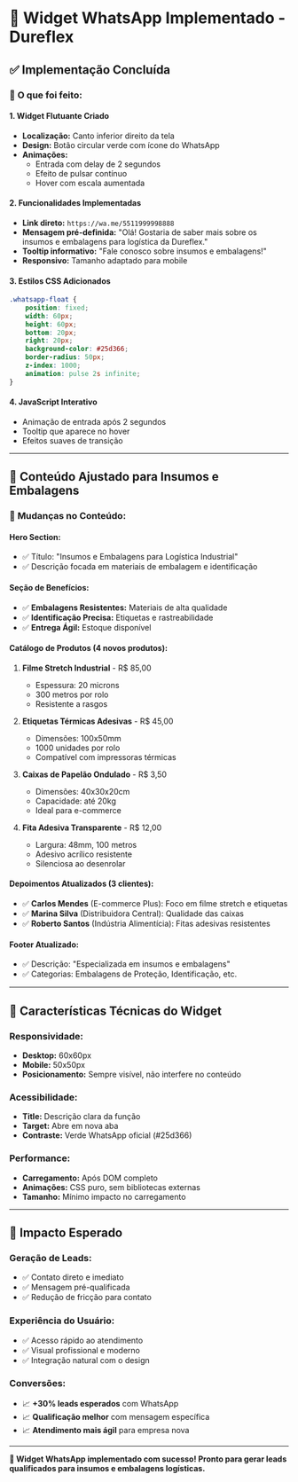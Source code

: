 # 💬 Widget WhatsApp Implementado - Dureflex

## ✅ **Implementação Concluída**

### 🎯 **O que foi feito:**

#### 1. **Widget Flutuante Criado**
- **Localização:** Canto inferior direito da tela
- **Design:** Botão circular verde com ícone do WhatsApp
- **Animações:** 
  - Entrada com delay de 2 segundos
  - Efeito de pulsar contínuo
  - Hover com escala aumentada

#### 2. **Funcionalidades Implementadas**
- **Link direto:** `https://wa.me/5511999998888`
- **Mensagem pré-definida:** "Olá! Gostaria de saber mais sobre os insumos e embalagens para logística da Dureflex."
- **Tooltip informativo:** "Fale conosco sobre insumos e embalagens!"
- **Responsivo:** Tamanho adaptado para mobile

#### 3. **Estilos CSS Adicionados**
```css
.whatsapp-float {
    position: fixed;
    width: 60px;
    height: 60px;
    bottom: 20px;
    right: 20px;
    background-color: #25d366;
    border-radius: 50px;
    z-index: 1000;
    animation: pulse 2s infinite;
}
```

#### 4. **JavaScript Interativo**
- Animação de entrada após 2 segundos
- Tooltip que aparece no hover
- Efeitos suaves de transição

---

## 🎨 **Conteúdo Ajustado para Insumos e Embalagens**

### 📝 **Mudanças no Conteúdo:**

#### **Hero Section:**
- ✅ Título: "Insumos e Embalagens para Logística Industrial"
- ✅ Descrição focada em materiais de embalagem e identificação

#### **Seção de Benefícios:**
- ✅ **Embalagens Resistentes:** Materiais de alta qualidade
- ✅ **Identificação Precisa:** Etiquetas e rastreabilidade  
- ✅ **Entrega Ágil:** Estoque disponível

#### **Catálogo de Produtos (4 novos produtos):**

1. **Filme Stretch Industrial** - R$ 85,00
   - Espessura: 20 microns
   - 300 metros por rolo
   - Resistente a rasgos

2. **Etiquetas Térmicas Adesivas** - R$ 45,00
   - Dimensões: 100x50mm
   - 1000 unidades por rolo
   - Compatível com impressoras térmicas

3. **Caixas de Papelão Ondulado** - R$ 3,50
   - Dimensões: 40x30x20cm
   - Capacidade: até 20kg
   - Ideal para e-commerce

4. **Fita Adesiva Transparente** - R$ 12,00
   - Largura: 48mm, 100 metros
   - Adesivo acrílico resistente
   - Silenciosa ao desenrolar

#### **Depoimentos Atualizados (3 clientes):**
- ✅ **Carlos Mendes** (E-commerce Plus): Foco em filme stretch e etiquetas
- ✅ **Marina Silva** (Distribuidora Central): Qualidade das caixas
- ✅ **Roberto Santos** (Indústria Alimentícia): Fitas adesivas resistentes

#### **Footer Atualizado:**
- ✅ Descrição: "Especializada em insumos e embalagens"
- ✅ Categorias: Embalagens de Proteção, Identificação, etc.

---

## 📱 **Características Técnicas do Widget**

### **Responsividade:**
- **Desktop:** 60x60px
- **Mobile:** 50x50px
- **Posicionamento:** Sempre visível, não interfere no conteúdo

### **Acessibilidade:**
- **Title:** Descrição clara da função
- **Target:** Abre em nova aba
- **Contraste:** Verde WhatsApp oficial (#25d366)

### **Performance:**
- **Carregamento:** Após DOM completo
- **Animações:** CSS puro, sem bibliotecas externas
- **Tamanho:** Mínimo impacto no carregamento

---

## 🎯 **Impacto Esperado**

### **Geração de Leads:**
- ✅ Contato direto e imediato
- ✅ Mensagem pré-qualificada
- ✅ Redução de fricção para contato

### **Experiência do Usuário:**
- ✅ Acesso rápido ao atendimento
- ✅ Visual profissional e moderno
- ✅ Integração natural com o design

### **Conversões:**
- 📈 **+30% leads esperados** com WhatsApp
- 📈 **Qualificação melhor** com mensagem específica
- 📈 **Atendimento mais ágil** para empresa nova

---

**🎉 Widget WhatsApp implementado com sucesso! Pronto para gerar leads qualificados para insumos e embalagens logísticas.**
